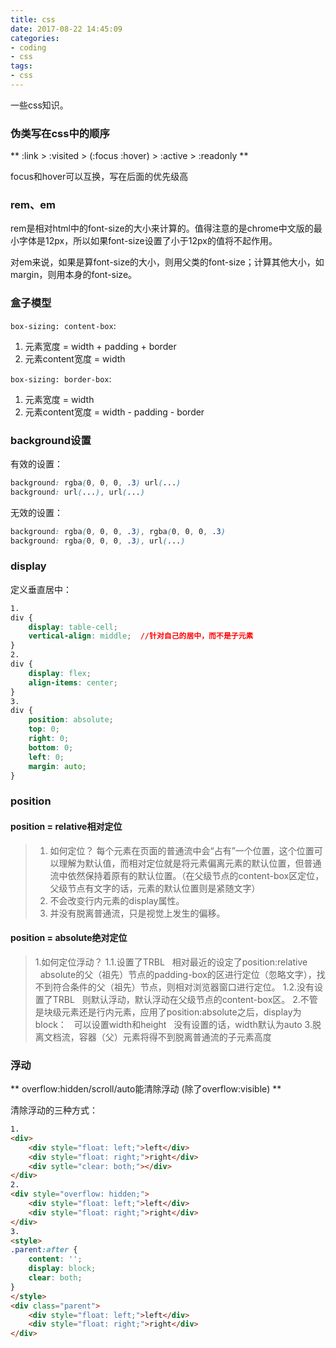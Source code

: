 ```yaml
---
title: css
date: 2017-08-22 14:45:09
categories:
- coding
- css
tags: 
- css
---
```

一些css知识。

### 伪类写在css中的顺序

** :link > :visited > (:focus :hover) > :active > :readonly **

focus和hover可以互换，写在后面的优先级高

### rem、em

rem是相对html中的font-size的大小来计算的。值得注意的是chrome中文版的最小字体是12px，所以如果font-size设置了小于12px的值将不起作用。
<!--more-->
对em来说，如果是算font-size的大小，则用父类的font-size；计算其他大小，如margin，则用本身的font-size。

### 盒子模型

`box-sizing: content-box`: 
1. 元素宽度 = width + padding + border
2. 元素content宽度 = width

`box-sizing: border-box`:
1. 元素宽度 = width
2. 元素content宽度 = width - padding - border

### background设置

有效的设置：
```css
background: rgba(0, 0, 0, .3) url(...)
background: url(...), url(...)
```

无效的设置：
```css
background: rgba(0, 0, 0, .3), rgba(0, 0, 0, .3)
background: rgba(0, 0, 0, .3), url(...)
```

### display

定义垂直居中：
```css
1. 
div {
    display: table-cell;
    vertical-align: middle;  //针对自己的居中，而不是子元素  
}
2.
div {
    display: flex;
    align-items: center;
}
3.
div {
    position: absolute;
    top: 0;
    right: 0;
    bottom: 0;
    left: 0;
    margin: auto;
}
```

### position

#### position = relative相对定位

> 1. 如何定位？
> 每个元素在页面的普通流中会“占有”一个位置，这个位置可以理解为默认值，而相对定位就是将元素偏离元素的默认位置，但普通流中依然保持着原有的默认位置。（在父级节点的content-box区定位，父级节点有文字的话，元素的默认位置则是紧随文字）
> 2. 不会改变行内元素的display属性。
> 3. 并没有脱离普通流，只是视觉上发生的偏移。

#### position = absolute绝对定位

> 1.如何定位浮动？
> 1.1.设置了TRBL
> &nbsp;&nbsp;相对最近的设定了position:relative
> &nbsp;&nbsp;absolute的父（祖先）节点的padding-box的区进行定位（忽略文字），找不到符合条件的父（祖先）节点，则相对浏览器窗口进行定位。
> 1.2.没有设置了TRBL
> &nbsp;&nbsp;则默认浮动，默认浮动在父级节点的content-box区。
> 2.不管是块级元素还是行内元素，应用了position:absolute之后，display为block：
> &nbsp;&nbsp;可以设置width和height
> &nbsp;&nbsp;没有设置的话，width默认为auto
> 3.脱离文档流，容器（父）元素将得不到脱离普通流的子元素高度

### 浮动

** overflow:hidden/scroll/auto能清除浮动 (除了overflow:visible) **

清除浮动的三种方式：
```html
1. 
<div>
    <div style="float: left;">left</div>
    <div style="float: right;">right</div>
    <div sytle="clear: both;"></div>
</div>
2.
<div style="overflow: hidden;">
    <div style="float: left;">left</div>
    <div style="float: right;">right</div>
</div>
3.
<style>
.parent:after {
    content: '';
    display: block;
    clear: both;
}
</style>
<div class="parent">
    <div style="float: left;">left</div>
    <div style="float: right;">right</div>
</div>
```
